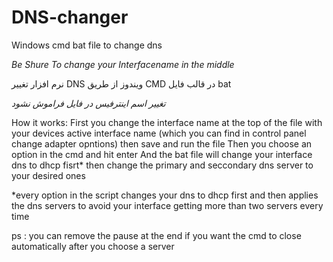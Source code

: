 # DNS-changer

Windows cmd bat file to change dns

*Be Shure To change your Interfacename in the middle*

نرم افزار تغییر DNS ویندوز از طریق CMD در قالب فایل bat

*تغییر اسم اینترفیس در فایل فراموش نشود*

How it works:
First you change the interface name at the top of the file with your devices active interface name (which you can find in control panel change adapter opntions) then save and run the file
Then you choose an option in the cmd and hit enter And the bat file will change your interface dns to dhcp fisrt* then change the primary and seccondary dns server to your desired ones

*every option in the script changes your dns to dhcp first and then applies the dns servers to avoid your interface getting more than two servers every time

ps : you can remove the pause at the end if you want the cmd to close automatically after you choose a server
